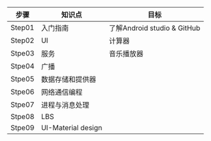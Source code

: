 步骤 | 知识点 | 目标
----- | ----- | -----
Step01 | 入门指南  | 了解Android studio & GitHub
Step02 | UI | 计算器
Stpe03 | 服务 | 音乐播放器
Stpe04 | 广播 | 
Stpe05 | 数据存储和提供器 | 
Stpe06 | 网络通信编程　 | 
Stpe07 | 进程与消息处理 | 
Stpe08 | LBS | 
Stpe09 | UI-Material design | 
